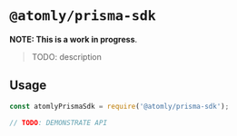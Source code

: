 # `@atomly/prisma-sdk`

**NOTE: This is a work in progress**.

> TODO: description

## Usage

```js
const atomlyPrismaSdk = require('@atomly/prisma-sdk');

// TODO: DEMONSTRATE API
```
